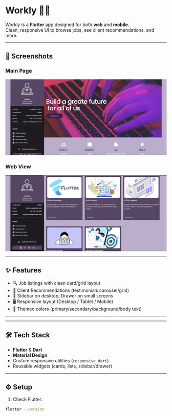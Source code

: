 # Workly 🏢💼

Workly is a **Flutter** app designed for both **web** and **mobile**.  
Clean, responsive UI to browse jobs, see client recommendations, and more.

---

## 📸 Screenshots


### Main Page
![Main Page](images/1.png)

### Web View
![Web View](images/2.png)

---

## ✨ Features

- 🔍 Job listings with clean card/grid layout
- 💬 Client Recommendations (testimonials carousel/grid)
- 🧭 Sidebar on desktop, Drawer on small screens
- 🖥 Responsive layout (Desktop / Tablet / Mobile)
- 🎨 Themed colors (primary/secondary/background/body text)

---

---

## 🛠 Tech Stack

- **Flutter** & **Dart**
- **Material Design**
- Custom responsive utilities (`responsive.dart`)
- Reusable widgets (cards, lists, sidebar/drawer)

---

## ⚙️ Setup

1) Check Flutter:
```bash
flutter --version

